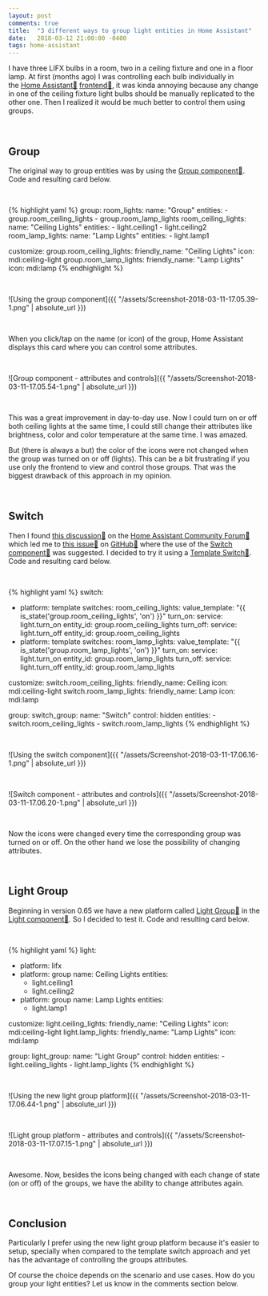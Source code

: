 ```yaml
---
layout: post
comments: true
title:  "3 different ways to group light entities in Home Assistant"
date:   2018-03-12 21:00:00 -0400
tags: home-assistant
---
```


I have three LIFX bulbs in a room, two in a ceiling fixture and one in a floor lamp. At first (months ago) I was controlling each bulb individually in the [Home Assistant🔗](https://home-assistant.io) [frontend🔗](https://home-assistant.io/components/frontend/), it was kinda annoying because any change in one of the ceiling fixture light bulbs should be manually replicated to the other one. Then I realized it would be much better to control them using groups.

<br />

## Group

The original way to group entities was by using the [Group component🔗](https://home-assistant.io/components/group/). Code and resulting card below.

<br />

{% highlight yaml %}
group:
  room_lights:
    name: "Group"
    entities:
      - group.room_ceiling_lights
      - group.room_lamp_lights
  room_ceiling_lights:
    name: "Ceiling Lights"
    entities:
      - light.ceiling1
      - light.ceiling2
  room_lamp_lights:
    name: "Lamp Lights"
    entities:
      - light.lamp1

customize:
  group.room_ceiling_lights:
    friendly_name: "Ceiling Lights"
    icon: mdi:ceiling-light
  group.room_lamp_lights:
    friendly_name: "Lamp Lights"
    icon: mdi:lamp
{% endhighlight %}

<br />

![Using the group component]({{ "/assets/Screenshot-2018-03-11-17.05.39-1.png" | absolute_url }})

<br />

When you click/tap on the name (or icon) of the group, Home Assistant displays this card where you can control some attributes.

<br />

![Group component - attributes and controls]({{ "/assets/Screenshot-2018-03-11-17.05.54-1.png" | absolute_url }})

<br />

This was a great improvement in day-to-day use. Now I could turn on or off both ceiling lights at the same time, I could still change their attributes like brightness, color and color temperature at the same time. I was amazed.

But \(there is always a but\) the color of the icons were not changed when the group was turned on or off \(lights\). This can be a bit frustrating if you use only the frontend to view and control those groups. That was the biggest drawback of this approach in my opinion.

<br />

## Switch

Then I found [this discussion🔗](https://community.home-assistant.io/t/three-smart-bulbs-in-a-group-can-i-get-the-default-dynamic-bulb-icon-to-work/10318) on the [Home Assistant Community Forum🔗](https://community.home-assistant.io) which led me to [this issue🔗](https://github.com/home-assistant/home-assistant-polymer/issues/186) on [GitHub🔗](https://github.com) where the use of the [Switch component🔗](https://home-assistant.io/components/switch/) was suggested. I decided to try it using a [Template Switch🔗](https://home-assistant.io/components/switch.template/).  Code and resulting card below.

<br />

{% highlight yaml %}
switch:
  - platform: template
    switches:
      room_ceiling_lights:
        value_template: "{{ is_state('group.room_ceiling_lights', 'on') }}"
        turn_on:
          service: light.turn_on
          entity_id: group.room_ceiling_lights
        turn_off:
          service: light.turn_off
          entity_id: group.room_ceiling_lights
  - platform: template
    switches:
      room_lamp_lights:
        value_template: "{{ is_state('group.room_lamp_lights', 'on') }}"
        turn_on:
          service: light.turn_on
          entity_id: group.room_lamp_lights
        turn_off:
          service: light.turn_off
          entity_id: group.room_lamp_lights

customize:
  switch.room_ceiling_lights:
    friendly_name: Ceiling
    icon: mdi:ceiling-light
  switch.room_lamp_lights:
    friendly_name: Lamp
    icon: mdi:lamp

group:
  switch_group:
    name: "Switch"
    control: hidden
    entities:
      - switch.room_ceiling_lights
      - switch.room_lamp_lights
{% endhighlight %}

<br />

![Using the switch component]({{ "/assets/Screenshot-2018-03-11-17.06.16-1.png" | absolute_url }})

<br />

![Switch component - attributes and controls]({{ "/assets/Screenshot-2018-03-11-17.06.20-1.png" | absolute_url }})

<br />

Now the icons were changed every time the corresponding group was turned on or off. On the other hand we lose the possibility of changing attributes.

<br />

## Light Group

Beginning in version 0.65 we have a new platform called [Light Group🔗](https://home-assistant.io/components/light.group/) in the [Light component🔗](https://home-assistant.io/components/light/). So I decided to test it. Code and resulting card below.

<br />

{% highlight yaml %}
light:
  - platform: lifx
  - platform: group
    name: Ceiling Lights
    entities:
      - light.ceiling1
      - light.ceiling2
  - platform: group
    name: Lamp Lights
    entities:
      - light.lamp1

customize:
  light.ceiling_lights:
    friendly_name: "Ceiling Lights"
    icon: mdi:ceiling-light
  light.lamp_lights:
    friendly_name: "Lamp Lights"
    icon: mdi:lamp

group:
  light_group:
    name: "Light Group"
    control: hidden
    entities:
      - light.ceiling_lights
      - light.lamp_lights
{% endhighlight %}

<br />

![Using the new light group platform]({{ "/assets/Screenshot-2018-03-11-17.06.44-1.png" | absolute_url }})

<br />

![Light group platform - attributes and controls]({{ "/assets/Screenshot-2018-03-11-17.07.15-1.png" | absolute_url }})

<br />

Awesome. Now, besides the icons being changed with each change of state (on or off) of the groups, we have the ability to change attributes again.

<br />

## Conclusion

Particularly I prefer using the new light group platform because it's easier to setup, specially when compared to the template switch approach and yet has the advantage of controlling the groups attributes.

Of course the choice depends on the scenario and use cases. How do you group your light entities? Let us know in the comments section below.